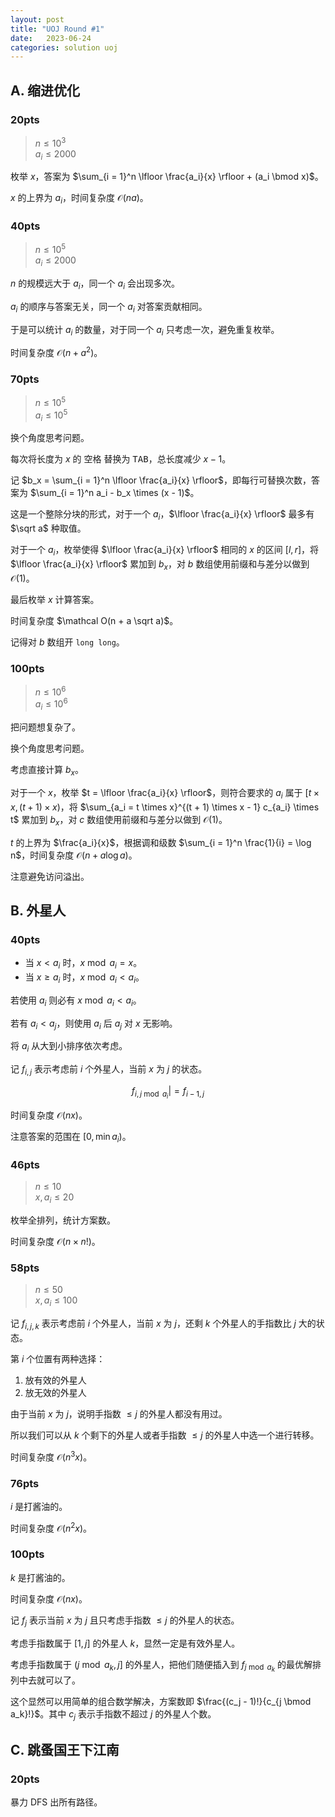 ```yaml
---
layout: post
title: "UOJ Round #1"
date:   2023-06-24
categories: solution uoj
---
```


## A. 缩进优化

### 20pts

>   $n \le 10^3$  
>   $a_i \le 2000$

枚举 $x$，答案为 $\sum_{i = 1}^n \lfloor \frac{a_i}{x} \rfloor + (a_i \bmod x)$。

$x$ 的上界为 $a_i$，时间复杂度 $\mathcal O(na)$。

### 40pts

>   $n \le 10^5$  
>   $a_i \le 2000$

$n$ 的规模远大于 $a_i$，同一个 $a_i$ 会出现多次。

$a_i$ 的顺序与答案无关，同一个 $a_i$ 对答案贡献相同。

于是可以统计 $a_i$ 的数量，对于同一个 $a_i$ 只考虑一次，避免重复枚举。

时间复杂度 $\mathcal O(n + a^2)$。

### 70pts

>   $n \le 10^5$  
>   $a_i \le 10^5$

换个角度思考问题。

每次将长度为 $x$ 的 <kbd>空格</kbd> 替换为 <kbd>TAB</kbd>，总长度减少 $x - 1$。

记 $b_x = \sum_{i = 1}^n \lfloor \frac{a_i}{x} \rfloor$，即每行可替换次数，答案为 $\sum_{i = 1}^n a_i - b_x \times (x - 1)$。

这是一个整除分块的形式，对于一个 $a_i$，$\lfloor \frac{a_i}{x} \rfloor$ 最多有 $\sqrt a$ 种取值。

对于一个 $a_i$，枚举使得 $\lfloor \frac{a_i}{x} \rfloor$ 相同的 $x$ 的区间 $[l, r]$，将 $\lfloor \frac{a_i}{x} \rfloor$ 累加到 $b_x$，对 $b$ 数组使用前缀和与差分以做到 $\mathcal O(1)$。

最后枚举 $x$ 计算答案。

时间复杂度 $\mathcal O(n + a \sqrt a)$。

记得对 $b$ 数组开 `long long`。

### 100pts

>   $n \le 10^6$  
>   $a_i \le 10^6$

把问题想复杂了。

换个角度思考问题。

考虑直接计算 $b_x$。

对于一个 $x$，枚举 $t = \lfloor \frac{a_i}{x} \rfloor$，则符合要求的 $a_i$ 属于 $[t \times x, (t + 1) \times x)$，将 $\sum_{a_i = t \times x}^{(t + 1) \times x - 1} c_{a_i} \times t$ 累加到 $b_x$，对 $c$ 数组使用前缀和与差分以做到 $\mathcal O(1)$。

$t$ 的上界为 $\frac{a_i}{x}$，根据调和级数 $\sum_{i = 1}^n \frac{1}{i} = \log n$，时间复杂度 $\mathcal O(n + a \log a)$。

注意避免访问溢出。

## B. 外星人

### 40pts

*   当 $x \lt a_i$ 时，$x \bmod a_i = x$。
*   当 $x \ge a_i$ 时，$x \bmod a_i \lt a_i$。

若使用 $a_i$ 则必有 $x \bmod a_i \lt a_i$。

若有 $a_i \lt a_j$，则使用 $a_i$ 后 $a_j$ 对 $x$ 无影响。

将 $a_i$ 从大到小排序依次考虑。

记 $f_{i, j}$ 表示考虑前 $i$ 个外星人，当前 $x$ 为 $j$ 的状态。

$$f_{i, j \bmod a_{i}} |= f_{i - 1, j}$$

时间复杂度 $\mathcal O(nx)$。

注意答案的范围在 $[0, \min a_i)$。

### 46pts

>   $n \le 10$  
>   $x, a_i \le 20$

枚举全排列，统计方案数。

时间复杂度 $\mathcal O(n \times n!)$。

### 58pts

>   $n \le 50$  
>   $x, a_i \le 100$

记 $f_{i, j, k}$ 表示考虑前 $i$ 个外星人，当前 $x$ 为 $j$，还剩 $k$ 个外星人的手指数比 $j$ 大的状态。

第 $i$ 个位置有两种选择：
1.  放有效的外星人
2.  放无效的外星人

由于当前 $x$ 为 $j$，说明手指数 $\le j$ 的外星人都没有用过。

所以我们可以从 $k$ 个剩下的外星人或者手指数 $\le j$ 的外星人中选一个进行转移。

时间复杂度 $\mathcal O(n^3 x)$。

### 76pts

$i$ 是打酱油的。

时间复杂度 $\mathcal O(n^2 x)$。

### 100pts

$k$ 是打酱油的。

时间复杂度 $\mathcal O(n x)$。

记 $f_j$ 表示当前 $x$ 为 $j$ 且只考虑手指数 $\le j$ 的外星人的状态。

考虑手指数属于 $[1, j]$ 的外星人 $k$，显然一定是有效外星人。

考虑手指数属于 $(j \bmod a_k, j]$ 的外星人，把他们随便插入到 $f_{j \bmod a_k}$ 的最优解排列中去就可以了。

这个显然可以用简单的组合数学解决，方案数即 $\frac{(c_j - 1)!}{c_{j \bmod a_k}!}$。其中 $c_j$ 表示手指数不超过 $j$ 的外星人个数。

## C. 跳蚤国王下江南

### 20pts

暴力 DFS 出所有路径。
